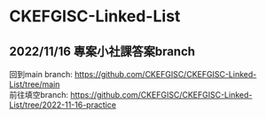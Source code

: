# CKEFGISC-Linked-List
## 2022/11/16 專案小社課答案branch
回到main branch: https://github.com/CKEFGISC/CKEFGISC-Linked-List/tree/main <br>
前往填空branch: https://github.com/CKEFGISC/CKEFGISC-Linked-List/tree/2022-11-16-practice <br>
